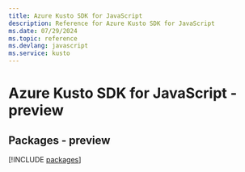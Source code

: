 ```yaml
---
title: Azure Kusto SDK for JavaScript
description: Reference for Azure Kusto SDK for JavaScript
ms.date: 07/29/2024
ms.topic: reference
ms.devlang: javascript
ms.service: kusto
---
```

# Azure Kusto SDK for JavaScript - preview
## Packages - preview
[!INCLUDE [packages](kusto-index.md)]